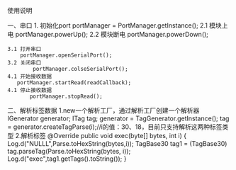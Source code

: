 使用说明

一、串口
    1.  初始化port
         portManager = PortManager.getInstance();
    2.1 模块上电
        portManager.powerUp();
    2.2 模块断电
        portManager.powerDown();

    3.1 打开串口
        portManager.openSerialPort();
    3.2 关闭串口
            portManager.colseSerialPort();
    4.1 开始接收数据
       portManager.startRead(readCallback);
    4.1 停止接收数据
           portManager.stopRead();

二、解析标签数据
    1.new一个解析工厂，通过解析工厂创建一个解析器
        IGenerator generator;
        ITag tag;
        generator = TagGenerator.getInstance();
        tag = generator.createTagParse(i);//i的值：30、18，目前只支持解析这两种标签类型
    2.解析标签
        @Override
        public void exec(byte[] bytes, int i) {
             Log.d("NULLL",Parse.toHexString(bytes,i));
             TagBase30 tag1 = (TagBase30) tag.parseTag(Parse.toHexString(bytes, i));
             Log.d("exec",tag1.getTags().toString());
        }